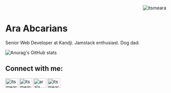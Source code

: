 <p align="right">
  <img src="https://komarev.com/ghpvc/?username=itsmeara&label=Profile%20views&color=0e75b6&style=flat" alt="itsmeara" />
</p>

<h1>Ara Abcarians</h1>
<p>Senior Web Developer at Kandji. Jamstack enthusiast. Dog dad.</p>

![Anurag's GitHub stats](https://github-readme-stats.vercel.app/api?username=itsmeara&show_icons=true)

<h2 align="left">Connect with me:</h2>
<p align="left">
  <a href="https://codepen.io/itsmeara" target="blank"><img align="center" src="https://raw.githubusercontent.com/rahuldkjain/github-profile-readme-generator/master/src/images/icons/Social/codepen.svg" alt="itsmeara" height="30" width="40" /></a>
  <a href="https://twitter.com/itsmeara" target="blank"><img align="center" src="https://raw.githubusercontent.com/rahuldkjain/github-profile-readme-generator/master/src/images/icons/Social/twitter.svg" alt="itsmeara" height="30" width="40" /></a>
  <a href="https://linkedin.com/in/arala" target="blank"><img align="center" src="https://raw.githubusercontent.com/rahuldkjain/github-profile-readme-generator/master/src/images/icons/Social/linked-in-alt.svg" alt="arala" height="30" width="40" /></a>
  <a href="https://instagram.com/itsmeara" target="blank"><img align="center" src="https://raw.githubusercontent.com/rahuldkjain/github-profile-readme-generator/master/src/images/icons/Social/instagram.svg" alt="itsmeara" height="30" width="40" /></a>
</p>


<!-- 
<p align="center"><img align="center" src="https://github-readme-stats.vercel.app/api?username=itsmeara&show_icons=true&locale=en" alt="itsmeara" /></p>

<p align="center"><img align="center" src="https://github-readme-streak-stats.herokuapp.com/?user=itsmeara&" alt="itsmeara" /></p>

<p align="center"> <a href="https://github.com/ryo-ma/github-profile-trophy"><img src="https://github-profile-trophy.vercel.app/?username=itsmeara" alt="itsmeara" /></a> </p> -->
